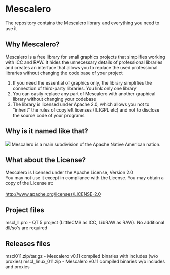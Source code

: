 # Mescalero

The repository contains the Mescalero library and everything you need to use it

## Why Mescalero?

Mescalero is a free library for small graphics projects that simplifies working with ICC and RAW. It hides the unnecessary details of professional libraries and creates an interface that allows you to replace the used professional libraries without changing the code base of your project

1. If you need the essential of graphics only, the library simplifies the connection of third-party libraries. You link only one library<br>
2. You can easily replace any part of Mescalero with another graphical library without changing your codebase
3. The library is licensed under Apache 2.0, which allows you not to "inherit" the rules of copyleft licenses ([L]GPL etc) and not to disclose the source code of your programs

## Why is it named like that?

![](http://www.dalesoft.ru/images/projects/mescalero_small.jpg) Mescalero is a main subdivision of the Apache Native American nation.

## What about the License?

Mescalero is licensed under the Apache License, Version 2.0<br>
You may not use it except in compliance with the License. You may obtain a copy of the License at:<br><br>
http://www.apache.org/licenses/LICENSE-2.0<br>

## Project files

mscl_ll.pro - QT 5 project (LittleCMS as ICC, LibRAW as RAW). No additional dll/so's are required<br>

## Releases files

mscl011.zip/tar.gz - Mescalero v0.11 compiled binaries with includes (w/o proxies)
mscl_linux_011.zip - Mescalero v0.11 compiled binaries w/o includes and proxies
